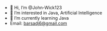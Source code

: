 - 👋 Hi, I’m @John-Wick123
- 👀 I’m interested in Java, Artificial Intelligence
- 🌱 I’m currently learning Java
- Email: barsadj6@gmail.com

<!---
OxS1aYeR/OxS1aYeR is a ✨ special ✨ repository because its `README.md` (this file) appears on your GitHub profile.
You can click the Preview link to take a look at your changes.
--->
